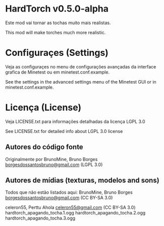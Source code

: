 HardTorch v0.5.0-alpha
======================

Este mod vai tornar as tochas muito mais realistas.

This mod will make torches much more realistic.

# Configuraçes (Settings)

Veja as configuraçes no menu de configurações avançadas da interface grafica de Minetest ou em minetest.conf.example.

See the settings in the advanced settings menu of the Minetest GUI or in minetest.conf.example.

# Licença (License)

Veja LICENSE.txt para informações detalhadas da licença LGPL 3.0

See LICENSE.txt for detailed info about LGPL 3.0 license

Autores do código fonte
-----------------------
Originalmente por BrunoMine, Bruno Borges <borgesdossantosbruno@gmail.com> (LGPL 3.0)

Autores de mídias (texturas, modelos and sons)
----------------------------------------------
Todos que não estão listados aqui:
BrunoMine, Bruno Borges <borgesdossantosbruno@gmail.com> (CC BY-SA 3.0)

celeron55, Perttu Ahola <celeron55@gmail.com> (CC BY-SA 3.0)
	hardtorch_apagando_tocha.1.ogg
	hardtorch_apagando_tocha.2.ogg
	hardtorch_apagando_tocha.3.ogg

